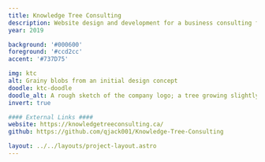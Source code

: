 ```yaml
---
title: Knowledge Tree Consulting
description: Website design and development for a business consulting firm.
year: 2019

background: '#000600'
foreground: '#ccd2cc'
accent: '#737D75'

img: ktc
alt: Grainy blobs from an initial design concept
doodle: ktc-doodle
doodle_alt: A rough sketch of the company logo; a tree growing slightly horizontally
invert: true

#### External Links ####
website: https://knowledgetreeconsulting.ca/
github: https://github.com/qjack001/Knowledge-Tree-Consulting

layout: ../../layouts/project-layout.astro
---
```

